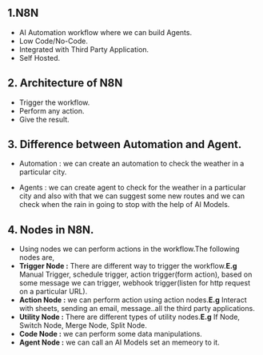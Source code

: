 ## 1.N8N

- AI Automation workflow where we can build Agents.
- Low Code/No-Code.
- Integrated with Third Party Application.
- Self Hosted.


## 2. Architecture of N8N

- Trigger the workflow.
- Perform any action.
- Give the result.

## 3. Difference between Automation and Agent.

- Automation : we can create an automation to check the weather in a particular city.

- Agents : we can create agent to check for the weather in a particular city and also with that we can suggest some new routes and we can check when the rain in going to stop with the help of AI Models.

## 4. Nodes in N8N.

- Using nodes we can perform actions in the workflow.The following nodes are,
- **Trigger Node :** There are different way to trigger the workflow.**E.g** Manual Trigger, schedule trigger, action trigger(form action), based on some message we can trigger, webhook trigger(listen for http request on a particular URL).
- **Action Node :** we can perform action using action nodes.**E.g** Interact with sheets, sending an email, message..all the third party applications.
- **Utility Node :** There are different types of utility nodes.**E.g** If Node, Switch Node, Merge Node, Split Node.
- **Code Node :** we can perform some data manipulations.
- **Agent Node :** we can call an AI Models set an memeory to it.
